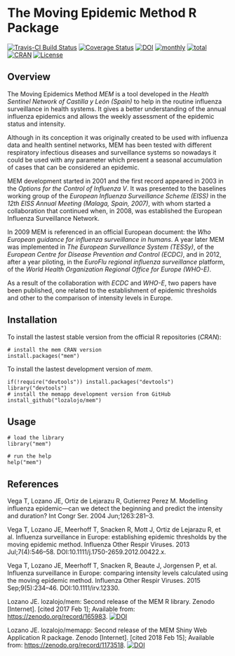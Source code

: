 # The Moving Epidemic Method R Package

[![Travis-CI Build Status](https://travis-ci.org/lozalojo/mem.svg?branch=master)](https://travis-ci.org/lozalojo/mem)
[![Coverage Status](https://img.shields.io/codecov/c/github/lozalojo/mem/master.svg)](https://codecov.io/github/lozalojo/mem?branch=master)
[![DOI](https://zenodo.org/badge/47120918.svg)](https://zenodo.org/badge/latestdoi/47120918)
[![monthly](http://cranlogs.r-pkg.org/badges/mem)](https://www.rpackages.io/package/mem)
[![total](http://cranlogs.r-pkg.org/badges/grand-total/mem)](https://www.rpackages.io/package/mem)
[![CRAN](http://www.r-pkg.org/badges/version/mem?color=009999)](https://cran.r-project.org/package=mem)
[![License](https://img.shields.io/badge/license-GPL%20%28%3E=%202%29-lightgrey.svg?style=flat)](http://www.gnu.org/licenses/gpl-2.0.html)

## Overview

The Moving Epidemics Method *MEM* is a tool developed in the *Health Sentinel Network of Castilla y León (Spain)* to help in the routine influenza surveillance in health systems. It gives a better understanding of the annual influenza epidemics and allows the weekly assessment of the epidemic status and intensity.

Although in its conception it was originally created to be used with influenza data and health sentinel networks, MEM has been tested with different respiratory infectious diseases and surveillance systems so nowadays it could be used with any parameter which present a seasonal accumulation of cases that can be considered an epidemic.

MEM development started in 2001 and the first record appeared in 2003 in the *Options for the Control of Influenza V*.
It was presented to the baselines working group of the *European Influenza Surveillance Scheme (EISS)* in the *12th EISS Annual Meeting (Malaga, Spain, 2007)*, with whom started a collaboration that continued when, in 2008, was established the European Influenza Surveillance Network.

In 2009 MEM is referenced in an official European document: the *Who European guidance for influenza surveillance in humans*. A year later MEM was implemented in *The European Surveillance System (TESSy)*, of the *European Centre for Disease Prevention and Control (ECDC)*, and in 2012, after a year piloting, in the *EuroFlu regional influenza surveillance* platform, of the *World Health Organization Regional Office for Europe (WHO-E)*.

As a result of the collaboration with *ECDC* and *WHO-E*, two papers have been published, one related to the establishment of epidemic thresholds and other to the comparison of intensity levels in Europe.

## Installation

To install the lastest stable version from the official R repositories (*CRAN*):

```
# install the mem CRAN version
install.packages("mem")
```

To install the lastest development version of *mem*.


```
if(!require("devtools")) install.packages("devtools")
library("devtools")
# install the memapp development version from GitHub
install_github("lozalojo/mem")
```

## Usage

```
# load the library
library("mem")

# run the help
help("mem")
```

## References

Vega T, Lozano JE, Ortiz de Lejarazu R, Gutierrez Perez M. Modelling influenza epidemic—can we detect the beginning and predict the intensity and duration? Int Congr Ser. 2004 Jun;1263:281–3. 

Vega T, Lozano JE, Meerhoff T, Snacken R, Mott J, Ortiz de Lejarazu R, et al. Influenza surveillance in Europe: establishing epidemic thresholds by the moving epidemic method. Influenza Other Respir Viruses. 2013 Jul;7(4):546–58. DOI:10.1111/j.1750-2659.2012.00422.x.

Vega T, Lozano JE, Meerhoff T, Snacken R, Beaute J, Jorgensen P, et al. Influenza surveillance in Europe: comparing intensity levels calculated using the moving epidemic method. Influenza Other Respir Viruses. 2015 Sep;9(5):234–46. DOI:10.1111/irv.12330.

Lozano JE. lozalojo/mem: Second release of the MEM R library. Zenodo [Internet]. [cited 2017 Feb 1]; Available from: https://zenodo.org/record/165983. [![DOI](https://zenodo.org/badge/47120918.svg)](https://zenodo.org/badge/latestdoi/47120918)

Lozano JE. lozalojo/memapp: Second release of the MEM Shiny Web Application R package. Zenodo [Internet]. [cited 2018 Feb 15]; Available from: https://zenodo.org/record/1173518. [![DOI](https://zenodo.org/badge/90709196.svg)](https://zenodo.org/badge/latestdoi/90709196)
